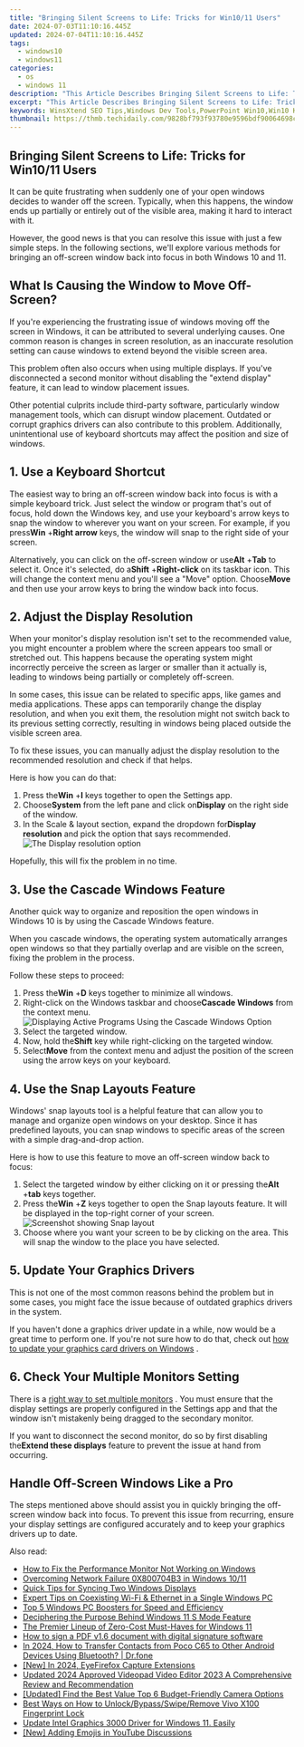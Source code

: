 ```yaml
---
title: "Bringing Silent Screens to Life: Tricks for Win10/11 Users"
date: 2024-07-03T11:10:16.445Z
updated: 2024-07-04T11:10:16.445Z
tags:
  - windows10
  - windows11
categories:
  - os
  - windows 11
description: "This Article Describes Bringing Silent Screens to Life: Tricks for Win10/11 Users"
excerpt: "This Article Describes Bringing Silent Screens to Life: Tricks for Win10/11 Users"
keywords: WinsXtend SEO Tips,Windows Dev Tools,PowerPoint Win10,Win10 Keyboard Shortcuts,Screen Control in Win11,Dynamic Slide Effects,WinUI XAML Skills
thumbnail: https://thmb.techidaily.com/9828bf793f93780e9596bdf90064698c2faf8ab4424f88be5c51fa1662b48994.jpg
---
```


## Bringing Silent Screens to Life: Tricks for Win10/11 Users

 It can be quite frustrating when suddenly one of your open windows decides to wander off the screen. Typically, when this happens, the window ends up partially or entirely out of the visible area, making it hard to interact with it.

 However, the good news is that you can resolve this issue with just a few simple steps. In the following sections, we'll explore various methods for bringing an off-screen window back into focus in both Windows 10 and 11.

## What Is Causing the Window to Move Off-Screen?

 If you're experiencing the frustrating issue of windows moving off the screen in Windows, it can be attributed to several underlying causes. One common reason is changes in screen resolution, as an inaccurate resolution setting can cause windows to extend beyond the visible screen area.

 This problem often also occurs when using multiple displays. If you've disconnected a second monitor without disabling the "extend display" feature, it can lead to window placement issues.

 Other potential culprits include third-party software, particularly window management tools, which can disrupt window placement. Outdated or corrupt graphics drivers can also contribute to this problem. Additionally, unintentional use of keyboard shortcuts may affect the position and size of windows.

## 1\. Use a Keyboard Shortcut

 The easiest way to bring an off-screen window back into focus is with a simple keyboard trick. Just select the window or program that's out of focus, hold down the Windows key, and use your keyboard's arrow keys to snap the window to wherever you want on your screen. For example, if you press**Win** +**Right arrow** keys, the window will snap to the right side of your screen.

 Alternatively, you can click on the off-screen window or use**Alt** +**Tab** to select it. Once it's selected, do a**Shift** +**Right-click** on its taskbar icon. This will change the context menu and you'll see a "Move" option. Choose**Move** and then use your arrow keys to bring the window back into focus.

## 2\. Adjust the Display Resolution

 When your monitor's display resolution isn't set to the recommended value, you might encounter a problem where the screen appears too small or stretched out. This happens because the operating system might incorrectly perceive the screen as larger or smaller than it actually is, leading to windows being partially or completely off-screen.

 In some cases, this issue can be related to specific apps, like games and media applications. These apps can temporarily change the display resolution, and when you exit them, the resolution might not switch back to its previous setting correctly, resulting in windows being placed outside the visible screen area.

 To fix these issues, you can manually adjust the display resolution to the recommended resolution and check if that helps.

Here is how you can do that:

1. Press the**Win** +**I** keys together to open the Settings app.
2. Choose**System** from the left pane and click on**Display** on the right side of the window.
3. In the Scale & layout section, expand the dropdown for**Display resolution** and pick the option that says recommended.  
![The Display resolution option](https://static1.makeuseofimages.com/wordpress/wp-content/uploads/2023/06/display-resolution-setting.jpg)

Hopefully, this will fix the problem in no time.

## 3\. Use the Cascade Windows Feature

 Another quick way to organize and reposition the open windows in Windows 10 is by using the Cascade Windows feature.

 When you cascade windows, the operating system automatically arranges open windows so that they partially overlap and are visible on the screen, fixing the problem in the process.

Follow these steps to proceed:

1. Press the**Win** +**D** keys together to minimize all windows.
2. Right-click on the Windows taskbar and choose**Cascade Windows** from the context menu.  
![Displaying Active Programs Using the Cascade Windows Option](https://static1.makeuseofimages.com/wordpress/wp-content/uploads/2022/06/Displaying-Active-Programs-Using-the-Cascade-Windows-Option.jpg)
3. Select the targeted window.
4. Now, hold the**Shift** key while right-clicking on the targeted window.
5. Select**Move** from the context menu and adjust the position of the screen using the arrow keys on your keyboard.

## 4\. Use the Snap Layouts Feature

 Windows' snap layouts tool is a helpful feature that can allow you to manage and organize open windows on your desktop. Since it has predefined layouts, you can snap windows to specific areas of the screen with a simple drag-and-drop action.

 Here is how to use this feature to move an off-screen window back to focus:

1. Select the targeted window by either clicking on it or pressing the**Alt** +**tab** keys together.
2. Press the**Win** +**Z** keys together to open the Snap layouts feature. It will be displayed in the top-right corner of your screen.  
![Screenshot showing Snap layout](https://static1.makeuseofimages.com/wordpress/wp-content/uploads/2023/04/snap-layout-1.jpg)
3. Choose where you want your screen to be by clicking on the area. This will snap the window to the place you have selected.

## 5\. Update Your Graphics Drivers

 This is not one of the most common reasons behind the problem but in some cases, you might face the issue because of outdated graphics drivers in the system.

 If you haven't done a graphics driver update in a while, now would be a great time to perform one. If you're not sure how to do that, check out [how to update your graphics card drivers on Windows](https://www.makeuseof.com/update-graphics-drivers-in-windows-10/) .

## 6\. Check Your Multiple Monitors Setting

 There is a [right way to set multiple monitors](https://www.makeuseof.com/tag/multiple-displays-windows-10-guide/) . You must ensure that the display settings are properly configured in the Settings app and that the window isn't mistakenly being dragged to the secondary monitor.

 If you want to disconnect the second monitor, do so by first disabling the**Extend these displays** feature to prevent the issue at hand from occurring.

## Handle Off-Screen Windows Like a Pro

 The steps mentioned above should assist you in quickly bringing the off-screen window back into focus. To prevent this issue from recurring, ensure your display settings are configured accurately and to keep your graphics drivers up to date.

<ins class="adsbygoogle"
     style="display:block"
     data-ad-format="autorelaxed"
     data-ad-client="ca-pub-7571918770474297"
     data-ad-slot="1223367746"></ins>



<ins class="adsbygoogle"
     style="display:block"
     data-ad-client="ca-pub-7571918770474297"
     data-ad-slot="8358498916"
     data-ad-format="auto"
     data-full-width-responsive="true"></ins>

<span class="atpl-alsoreadstyle">Also read:</span>
<div><ul>
<li><a href="https://windows11.techidaily.com/how-to-fix-the-performance-monitor-not-working-on-windows/"><u>How to Fix the Performance Monitor Not Working on Windows</u></a></li>
<li><a href="https://windows11.techidaily.com/overcoming-network-failure-0x800704b3-in-windows-1011/"><u>Overcoming Network Failure 0X800704B3 in Windows 10/11</u></a></li>
<li><a href="https://windows11.techidaily.com/quick-tips-for-syncing-two-windows-displays/"><u>Quick Tips for Syncing Two Windows Displays</u></a></li>
<li><a href="https://windows11.techidaily.com/expert-tips-on-coexisting-wi-fi-and-ethernet-in-a-single-windows-pc/"><u>Expert Tips on Coexisting Wi-Fi & Ethernet in a Single Windows PC</u></a></li>
<li><a href="https://windows11.techidaily.com/top-5-windows-pc-boosters-for-speed-and-efficiency/"><u>Top 5 Windows PC Boosters for Speed and Efficiency</u></a></li>
<li><a href="https://windows11.techidaily.com/deciphering-the-purpose-behind-windows-11-s-mode-feature/"><u>Deciphering the Purpose Behind Windows 11 S Mode Feature</u></a></li>
<li><a href="https://windows11.techidaily.com/the-premier-lineup-of-zero-cost-must-haves-for-windows-11/"><u>The Premier Lineup of Zero-Cost Must-Haves for Windows 11</u></a></li>
<li><a href="https://blog-min.techidaily.com/how-to-sign-a-pdf-v16-document-with-digital-signature-software-by-ldigisigner-sign-a-pdf-sign-a-pdf/"><u>How to sign a PDF v1.6 document with digital signature software</u></a></li>
<li><a href="https://android-transfer.techidaily.com/in-2024-how-to-transfer-contacts-from-poco-c65-to-other-android-devices-using-bluetooth-drfone-by-drfone-transfer-from-android-transfer-from-android/"><u>In 2024, How to Transfer Contacts from Poco C65 to Other Android Devices Using Bluetooth? | Dr.fone</u></a></li>
<li><a href="https://on-screen-recording.techidaily.com/new-in-2024-eyefirefox-capture-extensions/"><u>[New] In 2024, EyeFirefox Capture Extensions</u></a></li>
<li><a href="https://smart-video-creator.techidaily.com/updated-2024-approved-videopad-video-editor-2023-a-comprehensive-review-and-recommendation/"><u>Updated 2024 Approved Videopad Video Editor 2023 A Comprehensive Review and Recommendation</u></a></li>
<li><a href="https://some-knowledge.techidaily.com/updated-find-the-best-value-top-6-budget-friendly-camera-options/"><u>[Updated] Find the Best Value  Top 6 Budget-Friendly Camera Options</u></a></li>
<li><a href="https://android-unlock.techidaily.com/best-ways-on-how-to-unlockbypassswiperemove-vivo-x100-fingerprint-lock-by-drfone-android/"><u>Best Ways on How to Unlock/Bypass/Swipe/Remove Vivo X100 Fingerprint Lock</u></a></li>
<li><a href="https://graphic-issues.techidaily.com/update-intel-graphics-3000-driver-for-windows-11-easily/"><u>Update Intel Graphics 3000 Driver for Windows 11. Easily</u></a></li>
<li><a href="https://youtube-videos.techidaily.com/new-adding-emojis-in-youtube-discussions/"><u>[New] Adding Emojis in YouTube Discussions</u></a></li>
</ul></div>
